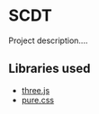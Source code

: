 # SCDT

Project description....

## Libraries used

- [three.js](https://threejs.org)
- [pure.css](https://purecss.io)
